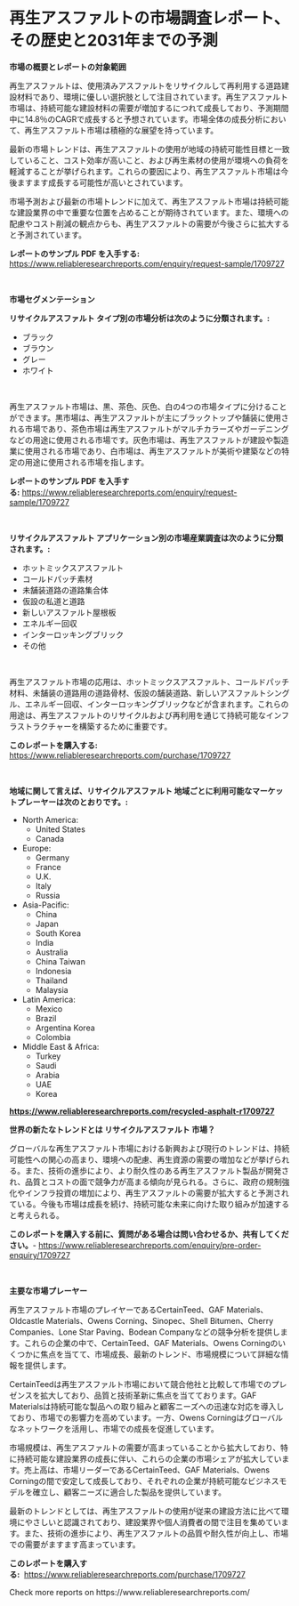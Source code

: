 <p><h1>再生アスファルトの市場調査レポート、その歴史と2031年までの予測</h1></p><p><strong>市場の概要とレポートの対象範囲</strong></p>
<p><p>再生アスファルトは、使用済みアスファルトをリサイクルして再利用する道路建設材料であり、環境に優しい選択肢として注目されています。再生アスファルト市場は、持続可能な建設材料の需要が増加するにつれて成長しており、予測期間中に14.8％のCAGRで成長すると予想されています。市場全体の成長分析において、再生アスファルト市場は積極的な展望を持っています。</p><p>最新の市場トレンドは、再生アスファルトの使用が地域の持続可能性目標と一致していること、コスト効率が高いこと、および再生素材の使用が環境への負荷を軽減することが挙げられます。これらの要因により、再生アスファルト市場は今後ますます成長する可能性が高いとされています。</p><p>市場予測および最新の市場トレンドに加えて、再生アスファルト市場は持続可能な建設業界の中で重要な位置を占めることが期待されています。また、環境への配慮やコスト削減の観点からも、再生アスファルトの需要が今後さらに拡大すると予測されています。</p></p>
<p><strong>レポートのサンプル PDF を入手する:</strong> <a href="https://www.reliableresearchreports.com/enquiry/request-sample/1709727">https://www.reliableresearchreports.com/enquiry/request-sample/1709727</a></p>
<p>&nbsp;</p>
<p><strong>市場セグメンテーション</strong></p>
<p><strong>リサイクルアスファルト タイプ別の市場分析は次のように分類されます。:</strong></p>
<p><ul><li>ブラック</li><li>ブラウン</li><li>グレー</li><li>ホワイト</li></ul></p>
<p>&nbsp;</p>
<p><p>再生アスファルト市場は、黒、茶色、灰色、白の4つの市場タイプに分けることができます。黒市場は、再生アスファルトが主にブラックトップや舗装に使用される市場であり、茶色市場は再生アスファルトがマルチカラーズやガーデニングなどの用途に使用される市場です。灰色市場は、再生アスファルトが建設や製造業に使用される市場であり、白市場は、再生アスファルトが美術や建築などの特定の用途に使用される市場を指します。</p></p>
<p><strong>レポートのサンプル PDF を入手する:</strong>&nbsp;<a href="https://www.reliableresearchreports.com/enquiry/request-sample/1709727">https://www.reliableresearchreports.com/enquiry/request-sample/1709727</a></p>
<p>&nbsp;</p>
<p><strong> リサイクルアスファルト アプリケーション別の市場産業調査は次のように分類されます。:</strong></p>
<p><ul><li>ホットミックスアスファルト</li><li>コールドパッチ素材</li><li>未舗装道路の道路集合体</li><li>仮設の私道と道路</li><li>新しいアスファルト屋根板</li><li>エネルギー回収</li><li>インターロッキングブリック</li><li>その他</li></ul></p>
<p>&nbsp;</p>
<p><p>再生アスファルト市場の応用は、ホットミックスアスファルト、コールドパッチ材料、未舗装の道路用の道路骨材、仮設の舗装道路、新しいアスファルトシングル、エネルギー回収、インターロッキングブリックなどが含まれます。これらの用途は、再生アスファルトのリサイクルおよび再利用を通じて持続可能なインフラストラクチャーを構築するために重要です。</p></p>
<p><strong>このレポートを購入する:</strong>&nbsp; <a href="https://www.reliableresearchreports.com/purchase/1709727">https://www.reliableresearchreports.com/purchase/1709727</a></p>
<p>&nbsp;</p>
<p><strong>地域に関して言えば、リサイクルアスファルト 地域ごとに利用可能なマーケットプレーヤーは次のとおりです。:</strong></p>
<p><ul>
    <li>
        North America:
        <ul>
            <li>United States</li>
            <li>Canada</li>
        </ul>
    </li>
    <li>
        Europe:
        <ul>
            <li>Germany</li>
            <li>France</li>
            <li>U.K.</li>
            <li>Italy</li>
            <li>Russia</li>
        </ul>
    </li>
    <li>
        Asia-Pacific:
        <ul>
            <li>China</li>
            <li>Japan</li>
            <li>South Korea</li>
            <li>India</li>
            <li>Australia</li>
            <li>China Taiwan</li>
            <li>Indonesia</li>
            <li>Thailand</li>
            <li>Malaysia</li>
        </ul>
    </li>
    <li>
        Latin America:
        <ul>
            <li>Mexico</li>
            <li>Brazil</li>
            <li>Argentina Korea</li>
            <li>Colombia</li>
        </ul>
    </li>
    <li>
        Middle East & Africa:
        <ul>
            <li>Turkey</li>
            <li>Saudi</li>
            <li>Arabia</li>
            <li>UAE</li>
            <li>Korea</li>
        </ul>
    </li>
    </ul></p>
<p><strong><a href="https://www.reliableresearchreports.com/recycled-asphalt-r1709727">https://www.reliableresearchreports.com/recycled-asphalt-r1709727</a></strong>&nbsp;</p>
<p><strong>世界の新たなトレンドとは リサイクルアスファルト 市場？</strong></p>
<p><p>グローバルな再生アスファルト市場における新興および現行のトレンドは、持続可能性への関心の高まり、環境への配慮、再生資源の需要の増加などが挙げられる。また、技術の進歩により、より耐久性のある再生アスファルト製品が開発され、品質とコストの面で競争力が高まる傾向が見られる。さらに、政府の規制強化やインフラ投資の増加により、再生アスファルトの需要が拡大すると予測されている。今後も市場は成長を続け、持続可能な未来に向けた取り組みが加速すると考えられる。</p></p>
<p><strong>このレポートを購入する前に、質問がある場合は問い合わせるか、共有してください。</strong>- <a href="https://www.reliableresearchreports.com/enquiry/pre-order-enquiry/1709727">https://www.reliableresearchreports.com/enquiry/pre-order-enquiry/1709727</a></p>
<p>&nbsp;</p>
<p><strong>主要な市場プレーヤー</strong></p>
<p><p>再生アスファルト市場のプレイヤーであるCertainTeed、GAF Materials、Oldcastle Materials、Owens Corning、Sinopec、Shell Bitumen、Cherry Companies、Lone Star Paving、Bodean Companyなどの競争分析を提供します。これらの企業の中で、CertainTeed、GAF Materials、Owens Corningのいくつかに焦点を当てて、市場成長、最新のトレンド、市場規模について詳細な情報を提供します。</p><p>CertainTeedは再生アスファルト市場において競合他社と比較して市場でのプレゼンスを拡大しており、品質と技術革新に焦点を当てております。GAF Materialsは持続可能な製品への取り組みと顧客ニーズへの迅速な対応を導入しており、市場での影響力を高めています。一方、Owens Corningはグローバルなネットワークを活用し、市場での成長を促進しています。</p><p>市場規模は、再生アスファルトの需要が高まっていることから拡大しており、特に持続可能な建設業界の成長に伴い、これらの企業の市場シェアが拡大しています。売上高は、市場リーダーであるCertainTeed、GAF Materials、Owens Corningの間で安定して成長しており、それぞれの企業が持続可能なビジネスモデルを確立し、顧客ニーズに適合した製品を提供しています。</p><p>最新のトレンドとしては、再生アスファルトの使用が従来の建設方法に比べて環境にやさしいと認識されており、建設業界や個人消費者の間で注目を集めています。また、技術の進歩により、再生アスファルトの品質や耐久性が向上し、市場での需要がますます高まっています。</p></p>
<p><strong>このレポートを購入する:</strong>&nbsp;&nbsp;<a href="https://www.reliableresearchreports.com/purchase/1709727">https://www.reliableresearchreports.com/purchase/1709727</a></p>
<p>Check more reports on https://www.reliableresearchreports.com/</p>